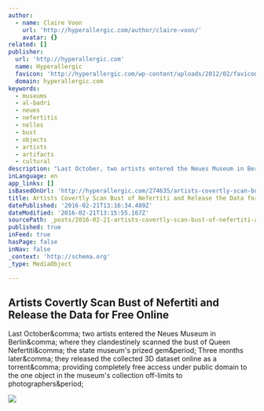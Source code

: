 ```yaml
---
author:
  - name: Claire Voon
    url: 'http://hyperallergic.com/author/claire-voon/'
    avatar: {}
related: []
publisher:
  url: 'http://hyperallergic.com'
  name: Hyperallergic
  favicon: 'http://hyperallergic.com/wp-content/uploads/2012/02/favicon.ico'
  domain: hyperallergic.com
keywords:
  - museums
  - al-badri
  - neues
  - nefertitis
  - nelles
  - bust
  - objects
  - artists
  - artifacts
  - cultural
description: "Last October, two artists entered the Neues Museum in Berlin, where they clandestinely scanned the bust of Queen Nefertiti, the state museum's prized gem. Three months later, they released the collected 3D dataset online as a torrent, providing completely free access under public domain to the one object in the museum's collection off-limits to photographers."
inLanguage: en
app_links: []
isBasedOnUrl: 'http://hyperallergic.com/274635/artists-covertly-scan-bust-of-nefertiti-and-release-the-data-for-free-online/'
title: Artists Covertly Scan Bust of Nefertiti and Release the Data for Free Online
datePublished: '2016-02-21T13:16:34.489Z'
dateModified: '2016-02-21T13:15:55.167Z'
sourcePath: _posts/2016-02-21-artists-covertly-scan-bust-of-nefertiti-and-release-the-data.md
published: true
inFeed: true
hasPage: false
inNav: false
_context: 'http://schema.org'
_type: MediaObject

---
```

<article style=""><h1>Artists Covertly Scan Bust of Nefertiti and Release the Data for Free Online</h1><p>Last October&amp;comma; two artists entered the Neues Museum in Berlin&amp;comma; where they clandestinely scanned the bust of Queen Nefertiti&amp;comma; the state museum's prized gem&amp;period; Three months later&amp;comma; they released the collected 3D dataset online as a torrent&amp;comma; providing completely free access under public domain to the one object in the museum's collection off-limits to photographers&amp;period;</p><img src="http://hyperallergic.com/wp-content/uploads/2016/02/Nefertiti-3D.jpg" /></article>